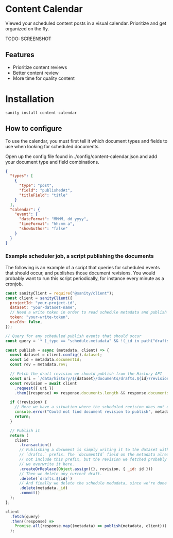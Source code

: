 # Content Calendar

Viewed your scheduled content posts in a visual calendar. Prioritize and get organized on the fly.

TODO: SCREENSHOT

## Features

- Prioritize content reviews
- Better content review
- More time for quality content

# Installation

`sanity install content-calendar`

## How to configure

To use the calendar, you must first tell it which document types and fields to use when looking for scheduled documents.

Open up the config file found in ./config/content-calendar.json and add your document type and field combinations.

```json
{
  "types": [
    {
      "type": "post",
      "field": "publishedAt",
      "titleField": "title"
    }
  ],
  "calendar": {
    "event": {
      "dateFormat": "MMMM, dd yyyy",
      "timeFormat": "hh:mm a",
      "showAuthor": "false"
    }
  }
}
```

### Example scheduler job, a script publishing the documents

The following is an example of a script that queries for scheduled events that should occur, and publishes those document revisions. You would probably want to run this script periodically, for instance every minute as a cronjob.

```javascript
const sanityClient = require("@sanity/client");
const client = sanityClient({
  projectId: "your-project-id",
  dataset: "your-dataset-name",
  // Need a write token in order to read schedule metadata and publish documents
  token: "your-write-token",
  useCdn: false,
});

// Query for any scheduled publish events that should occur
const query = `* [_type == "schedule.metadata" && !(_id in path("drafts.**")) && datetime <= now()]`;

const publish = async (metadata, client) => {
  const dataset = client.config().dataset;
  const id = metadata.documentId;
  const rev = metadata.rev;

  // Fetch the draft revision we should publish from the History API
  const uri = `/data/history/${dataset}/documents/drafts.${id}?revision=${rev}`;
  const revision = await client
    .request({ uri })
    .then((response) => response.documents.length && response.documents[0]);

  if (!revision) {
    // Here we have a situation where the scheduled revision does not exist
    console.error("Could not find document revision to publish", metadata);
    return;
  }

  // Publish it
  return (
    client
      .transaction()
      // Publishing a document is simply writing it to the dataset without a
      // `drafts.` prefix. The `documentId` field on the metadata already does
      // not include this prefix, but the revision we fetched probably does, so
      // we overwrite it here.
      .createOrReplace(Object.assign({}, revision, { _id: id }))
      // Then we delete any current draft.
      .delete(`drafts.${id}`)
      // And finally we delete the schedule medadata, since we're done with it.
      .delete(metadata._id)
      .commit()
  );
};

client
  .fetch(query)
  .then((response) =>
    Promise.all(response.map((metadata) => publish(metadata, client)))
  );
```
